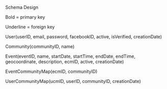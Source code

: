 Schema Design

Bold = primary key

Underline = foreign key

User(userID, email, password, facebookID, active, isVerified, creationDate)

Community(communityID, name)

Event(eventID, name, startDate, startTime, endDate, endTime, geocoordinate, description, ecmID, active, creationDate)

EventCommunityMap(ecmID, communityID)

UserCommunityMap(ucmID, userID, communityID, creationDate)

